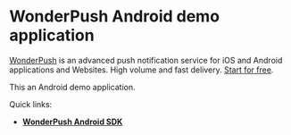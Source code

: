 # WonderPush Android demo application

[WonderPush](https://www.wonderpush.com) is an advanced push notification service for iOS and Android applications and Websites. High volume and fast delivery. [Start for free](https://dashboard.wonderpush.com/account/signup).

This an Android demo application.

Quick links:
* [**WonderPush Android SDK**](https://github.com/wonderpush/wonderpush-android-sdk)
